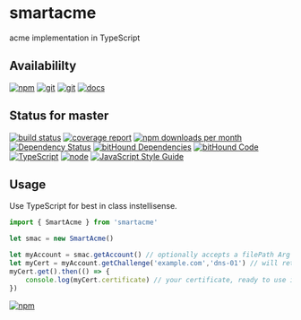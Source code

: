 # smartacme
acme implementation in TypeScript

## Availabililty
[![npm](https://push.rocks/assets/repo-button-npm.svg)](https://www.npmjs.com/package/smartacme)
[![git](https://push.rocks/assets/repo-button-git.svg)](https://GitLab.com/pushrocks/smartacme)
[![git](https://push.rocks/assets/repo-button-mirror.svg)](https://github.com/pushrocks/smartacme)
[![docs](https://push.rocks/assets/repo-button-docs.svg)](https://pushrocks.gitlab.io/smartacme/)

## Status for master
[![build status](https://GitLab.com/pushrocks/smartacme/badges/master/build.svg)](https://GitLab.com/pushrocks/smartacme/commits/master)
[![coverage report](https://GitLab.com/pushrocks/smartacme/badges/master/coverage.svg)](https://GitLab.com/pushrocks/smartacme/commits/master)
[![npm downloads per month](https://img.shields.io/npm/dm/smartacme.svg)](https://www.npmjs.com/package/smartacme)
[![Dependency Status](https://david-dm.org/pushrocks/smartacme.svg)](https://david-dm.org/pushrocks/smartacme)
[![bitHound Dependencies](https://www.bithound.io/github/pushrocks/smartacme/badges/dependencies.svg)](https://www.bithound.io/github/pushrocks/smartacme/master/dependencies/npm)
[![bitHound Code](https://www.bithound.io/github/pushrocks/smartacme/badges/code.svg)](https://www.bithound.io/github/pushrocks/smartacme)
[![TypeScript](https://img.shields.io/badge/TypeScript-2.x-blue.svg)](https://nodejs.org/dist/latest-v6.x/docs/api/)
[![node](https://img.shields.io/badge/node->=%206.x.x-blue.svg)](https://nodejs.org/dist/latest-v6.x/docs/api/)
[![JavaScript Style Guide](https://img.shields.io/badge/code%20style-standard-brightgreen.svg)](http://standardjs.com/)

## Usage
Use TypeScript for best in class instellisense.

```javascript
import { SmartAcme } from 'smartacme'

let smac = new SmartAcme()

let myAccount = smac.getAccount() // optionally accepts a filePath Arg with a stored acmeaccount.json
let myCert = myAccount.getChallenge('example.com','dns-01') // will return a dnsHash to set in your DNS record
myCert.get().then(() => {
    console.log(myCert.certificate) // your certificate, ready to use in whatever way you prefer
})
```

[![npm](https://push.rocks/assets/repo-header.svg)](https://push.rocks)
